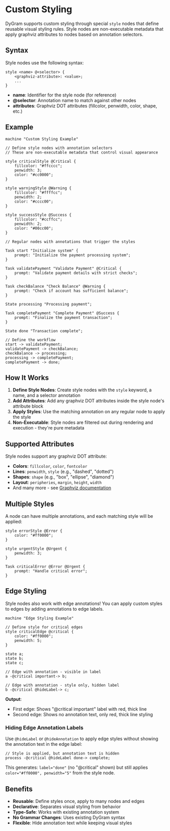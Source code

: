 # Custom Styling

DyGram supports custom styling through special `style` nodes that define reusable visual styling rules. Style nodes are non-executable metadata that apply graphviz attributes to nodes based on annotation selectors.

## Syntax

Style nodes use the following syntax:

```dygram
style <name> @<selector> {
    <graphviz-attribute>: <value>;
    ...
}
```

- **name**: Identifier for the style node (for reference)
- **@selector**: Annotation name to match against other nodes
- **attributes**: Graphviz DOT attributes (fillcolor, penwidth, color, shape, etc.)

## Example

```dygram
machine "Custom Styling Example"

// Define style nodes with annotation selectors
// These are non-executable metadata that control visual appearance

style criticalStyle @Critical {
    fillcolor: "#ffcccc";
    penwidth: 3;
    color: "#cc0000";
}

style warningStyle @Warning {
    fillcolor: "#ffffcc";
    penwidth: 2;
    color: "#cccc00";
}

style successStyle @Success {
    fillcolor: "#ccffcc";
    penwidth: 2;
    color: "#00cc00";
}

// Regular nodes with annotations that trigger the styles

Task start "Initialize system" {
    prompt: "Initialize the payment processing system";
}

Task validatePayment "Validate Payment" @Critical {
    prompt: "Validate payment details with strict checks";
}

Task checkBalance "Check Balance" @Warning {
    prompt: "Check if account has sufficient balance";
}

State processing "Processing payment";

Task completePayment "Complete Payment" @Success {
    prompt: "Finalize the payment transaction";
}

State done "Transaction complete";

// Define the workflow
start -> validatePayment;
validatePayment -> checkBalance;
checkBalance -> processing;
processing -> completePayment;
completePayment -> done;
```

## How It Works

1. **Define Style Nodes**: Create style nodes with the `style` keyword, a name, and a selector annotation
2. **Add Attributes**: Add any graphviz DOT attributes inside the style node's attribute block
3. **Apply Styles**: Use the matching annotation on any regular node to apply the style
4. **Non-Executable**: Style nodes are filtered out during rendering and execution - they're pure metadata

## Supported Attributes

Style nodes support any graphviz DOT attribute:

- **Colors**: `fillcolor`, `color`, `fontcolor`
- **Lines**: `penwidth`, `style` (e.g., "dashed", "dotted")
- **Shapes**: `shape` (e.g., "box", "ellipse", "diamond")
- **Layout**: `peripheries`, `margin`, `height`, `width`
- And many more - see [Graphviz documentation](https://graphviz.org/doc/info/attrs.html)

## Multiple Styles

A node can have multiple annotations, and each matching style will be applied:

```dygram
style errorStyle @Error {
    color: "#ff0000";
}

style urgentStyle @Urgent {
    penwidth: 3;
}

Task criticalError @Error @Urgent {
    prompt: "Handle critical error";
}
```

## Edge Styling

Style nodes also work with edge annotations! You can apply custom styles to edges by adding annotations to edge labels.

```dygram
machine "Edge Styling Example"

// Define style for critical edges
style criticalEdge @critical {
    color: "#ff0000";
    penwidth: 5;
}

state a;
state b;
state c;

// Edge with annotation - visible in label
a -@critical important-> b;

// Edge with annotation - style only, hidden label
b -@critical @hideLabel-> c;
```

**Output**:
- First edge: Shows "@critical important" label with red, thick line
- Second edge: Shows no annotation text, only red, thick line styling

### Hiding Edge Annotation Labels

Use `@hideLabel` or `@hideAnnotation` to apply edge styles without showing the annotation text in the edge label:

```dygram
// Style is applied, but annotation text is hidden
process -@critical @hideLabel done-> complete;
```

This generates: `label="done"` (no "@critical" shown) but still applies `color="#ff0000", penwidth="5"` from the style node.

## Benefits

- **Reusable**: Define styles once, apply to many nodes and edges
- **Declarative**: Separates visual styling from behavior
- **Type-Safe**: Works with existing annotation system
- **No Grammar Changes**: Uses existing DyGram syntax
- **Flexible**: Hide annotation text while keeping visual styles
